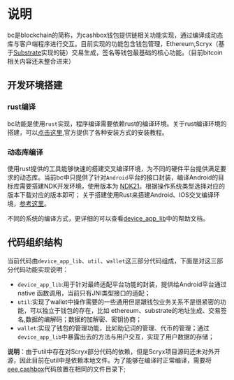 # 说明

bc是blockchain的简称，为cashbox钱包提供链相关功能实现，通过编译成动态库与客户端程序进行交互。目前实现的功能包含钱包管理，Ethereum,Scryx（基于[Substrate](https://github.com/paritytech/substrate)实现的链）交易生成，签名等钱包最基础的核心功能。（目前bitcoin相关内容还未整合进来）

## 开发环境搭建

### rust编译

bc功能是使用`rust`实现，程序编译需要依赖rust的编译环境。关于rust编译环境的搭建，可以[点击这里](https://www.rust-lang.org/tools/install),官方提供了各种安装方式的安装教程。

### 动态库编译

使用rust提供的工具能够快速的搭建交叉编译环境，为不同的硬件平台提供满足要求的动态库。当前bc中只提供了针对`Android`平台的接口封装，编译Android的目标库需要搭建NDK开发环境，使用版本为 [NDK21](https://developer.android.com/ndk/downloads?hl=zh-cn)。根据操作系统类型选择对应的版本下载对应的版本即可；
关于搭建使用Rust来搭建Android、IOS交叉编译环境，[参考这里](https://dev.to/robertohuertasm/rust-once-and-share-it-with-android-ios-and-flutter-286o)。

不同的系统的编译方式，更详细的可以查看[device_app_lib](./device_app_lib/readme.md)中的帮助文档。

## 代码组织结构

当前代码由`device_app_lib`、`util`、`wallet`这三部分代码组成，下面是对这三部分代码功能实现说明：

- `device_app_lib`:用于针对最终适配平台功能的封装，提供给Android平台通过native 函数调用，当前只有JNI类型接口的适配；
- `util`:实现了wallet中操作需要的一些通用但是跟钱包业务关系不是很紧密的功能，可以独立于钱包的存在，比如 ethereum、substrate的地址生成、交易签名,数据的编解码；数据的加解密、密钥协商；
- `wallet`:实现了钱包的管理功能，比如助记词的管理、代币的管理；通过`device_app_lib`中暴露出去的方法与用户交互，实现了用户数据的存储；

**说明**：由于util中存在对Scryx部分代码的依赖，但是Scryx项目源码还未对外开源，因此目前在util中是依赖本地文件。为了能够在编译时正常编译，需要将[eee](https://github.com/scryinfo/eee),[cashbox](https://github.com/scryinfo/cashbox)代码放置在相同的文件目录下;